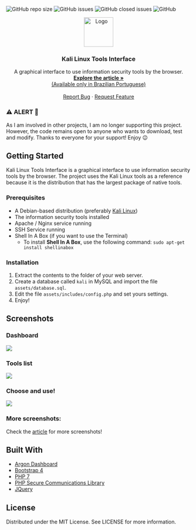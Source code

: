 <!-- TO DO PROJECT SHIELDS -->
<img alt="GitHub repo size" src="https://img.shields.io/github/repo-size/lucasfrag/Kali-Linux-Tools-Interface.svg?style=flat-square">  <img alt="GitHub issues" src="https://img.shields.io/github/issues-raw/lucasfrag/Kali-Linux-Tools-Interface.svg?style=flat-square"> <img alt="GitHub closed issues" src="https://img.shields.io/github/issues-closed-raw/lucasfrag/Kali-Linux-Tools-Interface.svg?style=flat-square"> <img alt="GitHub" src="https://img.shields.io/github/license/lucasfrag/Kali-Linux-Tools-Interface.svg?style=flat-square">

<!-- LOGO -->
<p align="center">
  <img src="assets/img/logo.png" alt="Logo" width="80" height="80">
  <h3 align="center">Kali Linux Tools Interface</h3>
  
  <p align="center">A graphical interface to use information security tools by the browser.
    <br />
      <a href="https://medium.com/@ti.lucasfraga/documenta%C3%A7%C3%A3o-do-projeto-final-de-ads-f80a1117841f">
        <strong>
          Explore the article »
        </strong><br>
          (Available only in Brazilian Portuguese)
        </a>
      <br />
      <br />
      <!--<a href="https://docs.google.com/forms/d/e/1FAIpQLSd3GeoAqW05PDLmlyrCaeQu877HyRyzE8Sk0E5p9w2XWV1k0Q/viewform">Feedback</a>
      ·-->
      <a href="https://github.com/lucasfrag/Kali-Linux-Tools-Interface/issues">Report Bug</a>
      ·
      <a href="https://github.com/lucasfrag/Kali-Linux-Tools-Interface/issues">Request Feature</a>
  </p>
</p>

<p>
  <h3>⚠️ ALERT 🚧 </h3>
As I am involved in other projects, I am no longer supporting this project.
However, the code remains open to anyone who wants to download, test and modify. Thanks to everyone for your support! Enjoy 😉
</p>

<!-- GETTING STARTED -->
## Getting Started

Kali Linux Tools Interface is a graphical interface to use information security tools by the browser. The project uses the Kali Linux tools as a reference because it is the distribution that has the largest package of native tools.


### Prerequisites

- A Debian-based distribution (preferably [Kali Linux](https://www.kali.org/))
- The information security tools installed
- Apache / Nginx service running
- SSH Service running
- Shell In A Box (if you want to use the Terminal)
  - To install <b>Shell In A Box</b>, use the following command: `sudo apt-get install shellinabox`


### Installation

1. Extract the contents to the folder of your web server.
2. Create a database called `kali` in MySQL and import the file `assets/database.sql`.
3. Edit the file `assets/includes/config.php` and set yours settings.
4. Enjoy!

## Screenshots

### Dashboard
<img src="https://cdn-images-1.medium.com/max/800/1*hdhVWcYHeTAJDNy-Rc6oCg.png">

### Tools list
<img src="https://cdn-images-1.medium.com/max/800/1*-GHokqJ0OJMjHGlVuZvEfg.png">

### Choose and use!
<img src="https://cdn-images-1.medium.com/max/800/1*aE4IUekZ9SRg8HUCoFXAUA.png">

### More screenshots:
Check the <a href="https://medium.com/@ti.lucasfraga/documenta%C3%A7%C3%A3o-do-projeto-final-de-ads-f80a1117841f">article</a> for more screenshots!

## Built With
* [Argon Dashboard](https://demos.creative-tim.com/argon-dashboard/)
* [Bootstrap 4](https://getbootstrap.com)
* [PHP 7](https://php.net)
* [PHP Secure Communications Library](https://github.com/phpseclib/phpseclib)
* [JQuery](https://jquery.com)

## License
Distributed under the MIT License. See LICENSE for more information.




